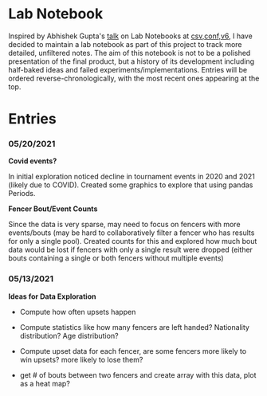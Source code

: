 # Lab Notebook

Inspired by Abhishek Gupta's [talk](https://zenodo.org/record/4737535#.YJGjZn1KhN0) on Lab Notebooks at [csv,conf,v6](https://csvconf.com/), I have decided to maintain a lab notebook as part of this project to track more detailed, unfiltered notes. The aim of this notebook is not to be a polished presentation of the final product, but a history of its development including half-baked ideas and failed experiments/implementations. Entries will be ordered reverse-chronologically, with the most recent ones appearing at the top. 

# Entries 

### 05/20/2021

**Covid events?** 

In initial exploration noticed decline in tournament events in 2020 and 2021 (likely due to COVID). Created some graphics to explore that using pandas Periods. 

**Fencer Bout/Event Counts**

Since the data is very sparse, may need to focus on fencers with more events/bouts (may be hard to collaboratively filter a fencer who has results for only a single pool). Created counts for this and explored how much bout data would be lost if fencers with only a single result were dropped (either bouts containing a single or both fencers without multiple events)


### 05/13/2021

**Ideas for Data Exploration**

* Compute how often upsets happen 
* Compute statistics like how many fencers are left handed? Nationality distribution? Age distribution? 
* Compute upset data for each fencer, are some fencers more likely to win upsets? more likely to lose them? 


* get # of bouts between two fencers and create array with this data, plot as a heat map? 
